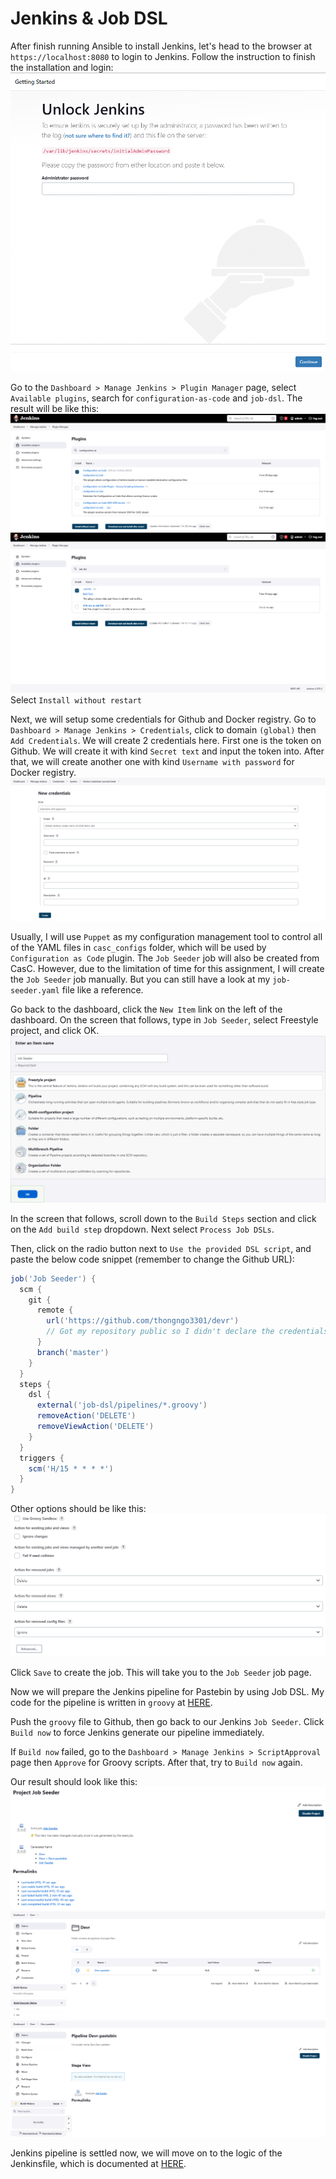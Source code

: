<h1>Jenkins & Job DSL</h1>

After finish running Ansible to install Jenkins, let's head to the browser at `https://localhost:8080` to login to Jenkins. Follow the instruction to finish the installation and login:
![alt First time login to Jenkins](images/first-time-login-jenkins.png "First time login to Jenkins")

Go to the `Dashboard > Manage Jenkins > Plugin Manager` page, select `Available plugins`, search for `configuration-as-code` and `job-dsl`. The result will be like this:
![alt Install Configuration as Code](images/install-casc.png "Install Configuration as Code")
![alt Install Job DSL](images/install-job-dsl.png "Install Job DSL")
Select `Install without restart`

Next, we will setup some credentials for Github and Docker registry. Go to `Dashboard > Manage Jenkins > Credentials`, click to domain `(global)` then `Add Credentials`. We will create 2 credentials here. First one is the token on Github. We will create it with kind `Secret text` and input the token into. After that, we will create another one with kind `Username with password` for Docker registry.
![alt Create credentials](images/create-creds.png "Create credentials")


Usually, I will use `Puppet` as my configuration management tool to control all of the YAML files in `casc_configs` folder, which will be used by `Configuration as Code` plugin. The `Job Seeder` job will also be created from CasC. However, due to the limitation of time for this assignment, I will create the `Job Seeder` job manually. But you can still have a look at my `job-seeder.yaml` file like a reference.

Go back to the dashboard, click the `New Item` link on the left of the dashboard. On the screen that follows, type in `Job Seeder`, select Freestyle project, and click OK.
![alt Create Job Seeder](images/create-job-seeder.png "Create Job Seeder")

In the screen that follows, scroll down to the `Build Steps` section and click on the `Add build step` dropdown. Next select `Process Job DSLs`.

Then, click on the radio button next to `Use the provided DSL script`, and paste the below code snippet (remember to change the Github URL):
```groovy
job('Job Seeder') {
  scm {
    git {
      remote {
        url('https://github.com/thongngo3301/devr')
        // Got my repository public so I didn't declare the credentials here
      }
      branch('master')
    }
  }
  steps {
    dsl {
      external('job-dsl/pipelines/*.groovy')
      removeAction('DELETE')
      removeViewAction('DELETE')
    }
  }
  triggers {
    scm('H/15 * * * *')
  }
}
```
Other options should be like this:
![alt Other Job seeder options](images/other-job-seeder-options.png "Other Job seeder options")

Click `Save` to create the job. This will take you to the `Job Seeder` job page.

Now we will prepare the Jenkins pipeline for Pastebin by using Job DSL. My code for the pipeline is written in `groovy` at [HERE](pipelines/devr.groovy).

Push the `groovy` file to Github, then go back to our Jenkins `Job Seeder`. Click `Build now` to force Jenkins generate our pipeline immediately.

If `Build now` failed, go to the `Dashboard > Manage Jenkins > ScriptApproval` page then `Approve` for Groovy scripts. After that, try to `Build now` again.

Our result should look like this:
![alt Job seeder result](images/job-seeder-result.png "Job seeder result")
![alt Job view result](images/job-view-result.png "Job view result")
![alt Job pipeline result](images/job-pipeline-result.png "Job pipeline result")

Jenkins pipeline is settled now, we will move on to the logic of the Jenkinsfile, which is documented at [HERE](../pastebin-cicd/README.md).